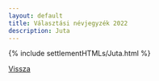 ```yaml
---
layout: default
title: Választási névjegyzék 2022
description: Juta
---
```


{% include settlementHTMLs/Juta.html %}

[Vissza](../)